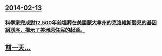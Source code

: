 ## [2014-02-13](/zh/news/2014/02/13/index.md)

### [科學家完成對12,500年前埋葬在美國蒙大拿州的克洛維斯嬰兒的基因組測序，揭示了美洲原住民的起源。 ](/zh/news/2014/02/13/科學家完成對12500年前埋葬在美國蒙大拿州的克洛維斯嬰兒的基因組測序-揭示了美洲原住民的起源.md)
## [前一天...](/zh/news/2014/02/12/index.md)

